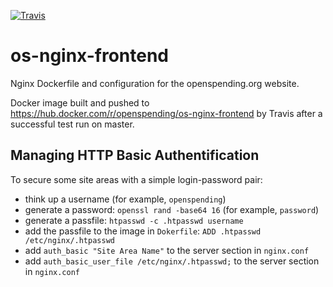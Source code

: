 [![Travis](https://img.shields.io/travis/openspending/os-nginx-frontend.svg)](https://travis-ci.org/openspending/os-nginx-frontend)

# os-nginx-frontend

Nginx Dockerfile and configuration for the openspending.org website.

Docker image built and pushed to https://hub.docker.com/r/openspending/os-nginx-frontend by Travis after a successful test run on master.

## Managing HTTP Basic Authentification

To secure some site areas with a simple login-password pair:
- think up a username (for example, `openspending`)
- generate a password: `openssl rand -base64 16` (for example, `password`)
- generate a passfile: `htpasswd -c .htpasswd username`
- add the passfile to the image in `Dokerfile`: `ADD .htpasswd /etc/nginx/.htpasswd`
- add `auth_basic "Site Area Name"` to the server section in `nginx.conf`
- add `auth_basic_user_file /etc/nginx/.htpasswd;` to the server section in `nginx.conf`
